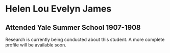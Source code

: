 # Helen Lou Evelyn James
## Attended Yale Summer School 1907-1908

Research is currently being conducted about this student. A more complete profile will be available soon.

